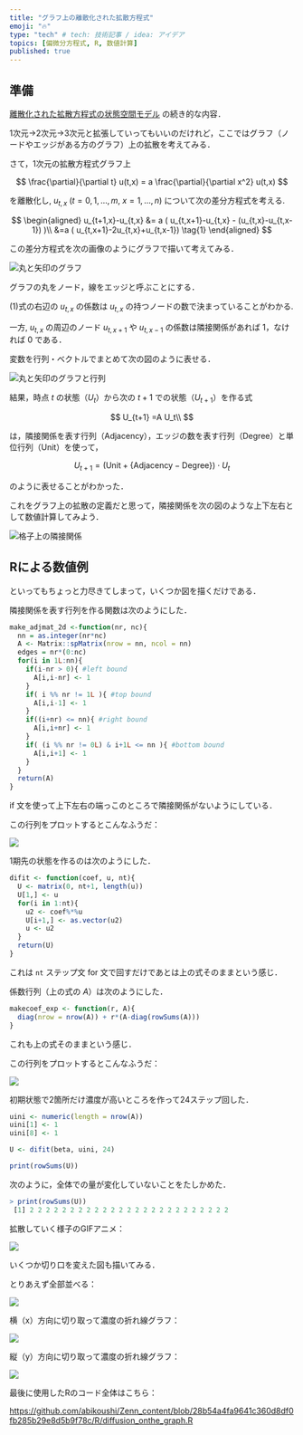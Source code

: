```yaml
---
title: "グラフ上の離散化された拡散方程式"
emoji: "🔥"
type: "tech" # tech: 技術記事 / idea: アイデア
topics: [偏微分方程式, R, 数値計算]
published: true
---
```


## 準備

[離散化された拡散方程式の状態空間モデル](https://zenn.dev/abe2/articles/10bc59bec3280c) の続き的な内容．

1次元→2次元→3次元と拡張していってもいいのだけれど，ここではグラフ（ノードやエッジがある方のグラフ）上の拡散を考えてみる．

さて，1次元の拡散方程式グラフ上

$$
\frac{\partial}{\partial t} u(t,x) = a \frac{\partial}{\partial x^2} u(t,x)
$$

を離散化し, $u_{t, x}$ ($t=0,1, \ldots ,m$, $x=1, \ldots ,n$) について次の差分方程式を考える.

$$
\begin{aligned}
u_{t+1,x}-u_{t,x} &= a ( u_{t,x+1}-u_{t,x} - (u_{t,x}-u_{t,x-1})  )\\
&=a ( u_{t,x+1}-2u_{t,x}+u_{t,x-1}) \tag{1}
\end{aligned}
$$

この差分方程式を次の画像のようにグラフで描いて考えてみる．

![丸と矢印のグラフ](/images/diffeq_onthe_graph/diffeq1.jpg)

グラフの丸をノード，線をエッジと呼ぶことにする．

(1)式の右辺の $u_{t,x}$ の係数は $u_{t,x}$ の持つノードの数で決まっていることがわかる.

一方, $u_{t,x}$ の周辺のノード $u_{t,x+1}$ や $u_{t,x-1}$ の係数は隣接関係があれば 1，なければ 0 である．

変数を行列・ベクトルでまとめて次の図のように表せる．

![丸と矢印のグラフと行列](/images/diffeq_onthe_graph/diffeq2.jpg)

結果，時点 $t$ の状態（$U_t$）から次の $t+1$ での状態（$U_{t+1}$）を作る式

$$
U_{t+1}  =A U_t\\
$$

は，隣接関係を表す行列（Adjacency），エッジの数を表す行列（Degree）と単位行列（Unit）を使って，

$$
U_{t+1} = ( \text{Unit} +\{ \text{Adjacency} - \text{Degree}\})\cdot U_t
$$
 
のように表せることがわかった．

これをグラフ上の拡散の定義だと思って，隣接関係を次の図のような上下左右として数値計算してみよう．

![格子上の隣接関係](/images/diffeq_onthe_graph/diffeq3.jpg)


## Rによる数値例

といってもちょっと力尽きてしまって，いくつか図を描くだけである．

隣接関係を表す行列を作る関数は次のようにした．

```r
make_adjmat_2d <-function(nr, nc){
  nn = as.integer(nr*nc)
  A <- Matrix::spMatrix(nrow = nn, ncol = nn)
  edges = nr*(0:nc) 
  for(i in 1L:nn){
    if(i-nr > 0){ #left bound
      A[i,i-nr] <- 1
    }
    if( i %% nr != 1L ){ #top bound
      A[i,i-1] <- 1
    }
    if((i+nr) <= nn){ #right bound
      A[i,i+nr] <- 1
    }
    if( (i %% nr != 0L) & i+1L <= nn ){ #bottom bound
      A[i,i+1] <- 1
    }
  }
  return(A)
}
```

if 文を使って上下左右の端っこのところで隣接関係がないようにしている．

この行列をプロットするとこんなふうだ：

![](/images/diffeq_onthe_graph/adjmat.jpg)

1期先の状態を作るのは次のようにした．

```r
difit <- function(coef, u, nt){
  U <- matrix(0, nt+1, length(u))
  U[1,] <- u
  for(i in 1:nt){
    u2 <- coef%*%u
    U[i+1,] <- as.vector(u2)
    u <- u2
  }
  return(U)
}

```

これは `nt` ステップ文 for 文で回すだけであとは上の式そのままという感じ．

係数行列（上の式の $A$）は次のようにした．


```r
makecoef_exp <- function(r, A){
  diag(nrow = nrow(A)) + r*(A-diag(rowSums(A)))
}
```

これも上の式そのままという感じ．

この行列をプロットするとこんなふうだ：

![](/images/diffeq_onthe_graph/coefmat.jpg)

初期状態で2箇所だけ濃度が高いところを作って24ステップ回した．

```r
uini <- numeric(length = nrow(A))
uini[1] <- 1
uini[8] <- 1

U <- difit(beta, uini, 24)

print(rowSums(U))
```

次のように，全体での量が変化していないことをたしかめた．

```r
> print(rowSums(U))
 [1] 2 2 2 2 2 2 2 2 2 2 2 2 2 2 2 2 2 2 2 2 2 2 2 2 2
```

拡散していく様子のGIFアニメ：

![](/images/diffeq_onthe_graph/tiles.gif)


いくつか切り口を変えた図も描いてみる．

とりあえず全部並べる：

![](/images/diffeq_onthe_graph/tiles.png)


横（x）方向に切り取って濃度の折れ線グラフ：

![](/images/diffeq_onthe_graph/xoriented.png)


縦（y）方向に切り取って濃度の折れ線グラフ：

![](/images/diffeq_onthe_graph/yoriented.png)


最後に使用したRのコード全体はこちら：

https://github.com/abikoushi/Zenn_content/blob/28b54a4fa9641c360d8df0fb285b29e8d5b9f78c/R/diffusion_onthe_graph.R